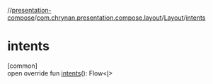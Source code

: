 //[presentation-compose](../../../index.md)/[com.chrynan.presentation.compose.layout](../index.md)/[Layout](index.md)/[intents](intents.md)

# intents

[common]\
open override fun [intents](intents.md)(): Flow&lt;[I](index.md)&gt;
